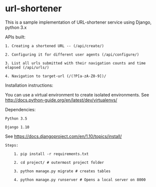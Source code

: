 # url-shortener

This is a sample implementation of URL-shortener service using Django, python 3.x

APIs built:

    1. Creating a shortened URL -- (/api/create/)

    2. Configuring it for different user agents (/api/configure/)

    3. List all urls submitted with their navigation counts and time elapsed (/api/urls/)

    4. Navigation to target-url (/(?P[a-zA-Z0-9])/

Installation instructions:

   You can use a virtual environment to create isolated environments. See <http://docs.python-guide.org/en/latest/dev/virtualenvs/>

   Dependencies:

    Python 3.5

    Django 1.10 
   See <https://docs.djangoproject.com/en/1.10/topics/install/>

    Steps:

        1. pip install -r requirements.txt

        2. cd project/ # outermost project folder

        3. python manage.py migrate # creates tables

        4. python manage.py runserver # Opens a local server on 8000

